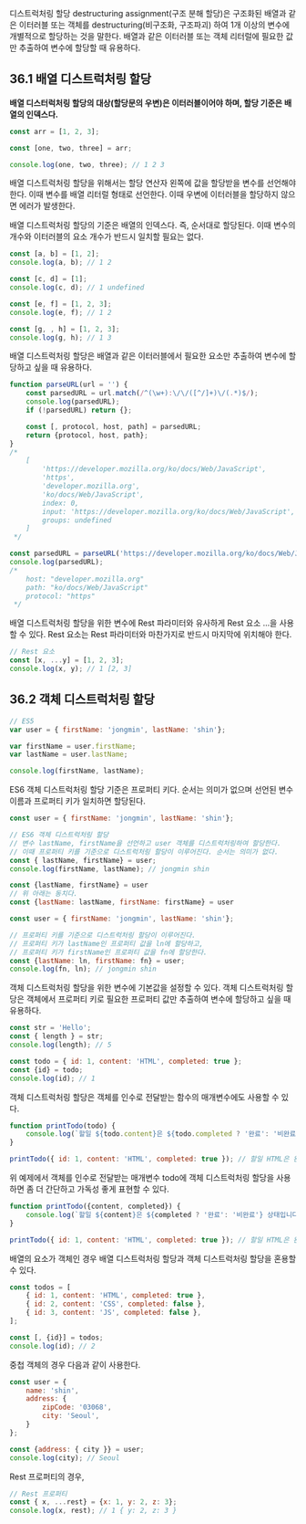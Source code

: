 디스트럭처링 할당 destructuring assignment(구조 분해 할당)은 구조화된 배열과 같은 이터러블 또는 객체를 destructuring(비구조화, 구조파괴)
하여 1개 이상의 변수에 개별적으로 할당하는 것을 말한다. 배열과 같은 이터러블 또는 객체 리터럴에 필요한 값만 추출하여 변수에 할당할 때 유용하다.

## 36.1 배열 디스트럭처링 할당

**배열 디스터럭처링 할당의 대상(할당문의 우변)은 이터러블이어야 하며, 할당 기준은 배열의 인덱스다.**

```javascript
const arr = [1, 2, 3];

const [one, two, three] = arr;

console.log(one, two, three); // 1 2 3
```

배열 디스트럭처링 할당을 위해서는 할당 연산자 왼쪽에 값을 할당받을 변수를 선언해야 한다. 이때 변수를 배열 리터럴 형태로 선언한다. 이때 우변에 이터러블을 할당하지 않으면 에러가 발생한다.

배열 디스트럭처링 할당의 기준은 배열의 인덱스다. 즉, 순서대로 할당된다. 이때 변수의 개수와 이터러블의 요소 개수가 반드시 일치할 필요는 없다.

```javascript
const [a, b] = [1, 2];
console.log(a, b); // 1 2

const [c, d] = [1];
console.log(c, d); // 1 undefined

const [e, f] = [1, 2, 3];
console.log(e, f); // 1 2

const [g, , h] = [1, 2, 3];
console.log(g, h); // 1 3
```

배열 디스트럭처링 할당은 배열과 같은 이터러블에서 필요한 요소만 추출하여 변수에 할당하고 싶을 때 유용하다.

```javascript
function parseURL(url = '') {
    const parsedURL = url.match(/^(\w+):\/\/([^/]+)\/(.*)$/);
    console.log(parsedURL);
    if (!parsedURL) return {};

    const [, protocol, host, path] = parsedURL;
    return {protocol, host, path};
}
/*
    [
        'https://developer.mozilla.org/ko/docs/Web/JavaScript', 
        'https', 
        'developer.mozilla.org', 
        'ko/docs/Web/JavaScript', 
        index: 0, 
        input: 'https://developer.mozilla.org/ko/docs/Web/JavaScript', 
        groups: undefined
    ]
 */

const parsedURL = parseURL('https://developer.mozilla.org/ko/docs/Web/JavaScript');
console.log(parsedURL);
/*
    host: "developer.mozilla.org"
    path: "ko/docs/Web/JavaScript"
    protocol: "https"
 */
```

배열 디스트럭처링 할당을 위한 변수에 Rest 파라미터와 유사하게 Rest 요소 ...을 사용할 수 있다. Rest 요소는 Rest 파라미터와 마찬가지로
반드시 마지막에 위치해야 한다.

```javascript
// Rest 요소
const [x, ...y] = [1, 2, 3];
console.log(x, y); // 1 [2, 3]
```

## 36.2 객체 디스트럭처링 할당
```javascript
// ES5
var user = { firstName: 'jongmin', lastName: 'shin'};

var firstName = user.firstName;
var lastName = user.lastName;

console.log(firstName, lastName);
```
ES6 객체 디스트럭처링 할당 기준은 프로퍼티 키다. 순서는 의미가 없으며 선언된 변수 이름과 프로퍼티 키가 일치하면 할당된다.
```javascript
const user = { firstName: 'jongmin', lastName: 'shin'};

// ES6 객체 디스트럭처링 할당
// 변수 lastName, firstName을 선언하고 user 객체를 디스트럭처링하여 할당한다.
// 이때 프로퍼티 키를 기준으로 디스트럭처링 할당이 이루어진다. 순서는 의미가 없다.
const { lastName, firstName} = user;
console.log(firstName, lastName); // jongmin shin
```
```javascript
const {lastName, firstName} = user
// 위 아래는 동치다.
const {lastName: lastName, firstName: firstName} = user
```
```javascript
const user = { firstName: 'jongmin', lastName: 'shin'};

// 프로퍼티 키를 기준으로 디스트럭처링 할당이 이루어진다.
// 프로퍼티 키가 lastName인 프로퍼티 값을 ln에 할당하고,
// 프로퍼티 키가 firstName인 프로퍼티 값을 fn에 할당한다.
const {lastName: ln, firstName: fn} = user;
console.log(fn, ln); // jongmin shin
```

객체 디스트럭처링 할당을 위한 변수에 기본값을 설정할 수 있다. 객체 디스트럭처링 할당은 객체에서 프로퍼티 키로 필요한 프로퍼티 값만 추출하여 변수에 할당하고
싶을 때 유용하다.
```javascript
const str = 'Hello';
const { length } = str;
console.log(length); // 5

const todo = { id: 1, content: 'HTML', completed: true };
const {id} = todo;
console.log(id); // 1
```
객체 디스트럭처링 할당은 객체를 인수로 전달받는 함수의 매개변수에도 사용할 수 있다.
```javascript
function printTodo(todo) {
    console.log(`할일 ${todo.content}은 ${todo.completed ? '완료': '비완료'} 상태입니다.`);
}

printTodo({ id: 1, content: 'HTML', completed: true }); // 할일 HTML은 완료 상태입니다.
```
위 예제에서 객체를 인수로 전달받는 매개변수 todo에 객체 디스트럭처링 할당을 사용하면 좀 더 간단하고 가독성 좋게 표현할 수 있다.
```javascript
function printTodo({content, completed}) {
    console.log(`할일 ${content}은 ${completed ? '완료': '비완료'} 상태입니다.`);
}

printTodo({ id: 1, content: 'HTML', completed: true }); // 할일 HTML은 완료 상태입니다.
```

배열의 요소가 객체인 경우 배열 디스트럭처링 할당과 객체 디스트럭처링 할당을 혼용할 수 있다.
```javascript
const todos = [
    { id: 1, content: 'HTML', completed: true },
    { id: 2, content: 'CSS', completed: false },
    { id: 3, content: 'JS', completed: false },
];

const [, {id}] = todos;
console.log(id); // 2
```
중첩 객체의 경우 다음과 같이 사용한다.
```javascript
const user = {
    name: 'shin',
    address: {
        zipCode: '03068',
        city: 'Seoul',
    }
};

const {address: { city }} = user;
console.log(city); // Seoul
```
Rest 프로퍼티의 경우,
```javascript
// Rest 프로퍼티
const { x, ...rest} = {x: 1, y: 2, z: 3};
console.log(x, rest); // 1 { y: 2, z: 3 }
```